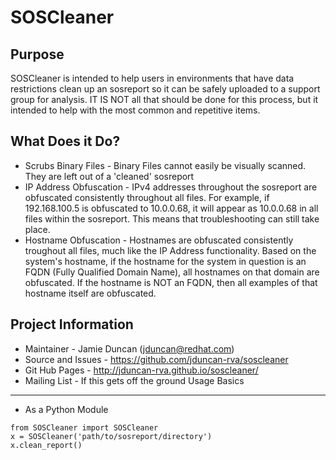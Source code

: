 SOSCleaner
==========
Purpose
-------
SOSCleaner is intended to help users in environments that have data restrictions clean up an sosreport so it can be safely uploaded to a support group for analysis. IT IS NOT all that should be done for this process, but it intended to help with the most common and repetitive items.

What Does it Do?
----------------
* Scrubs Binary Files - Binary Files cannot easily be visually scanned. They are left out of a 'cleaned' sosreport
* IP Address Obfuscation - IPv4 addresses throughout the sosreport are obfuscated consistently throughout all files.  For example, if 192.168.100.5 is obfuscated to 10.0.0.68, it will appear as 10.0.0.68 in all files within the sosreport. This means that troubleshooting can still take place.
* Hostname Obfuscation - Hostnames are obfuscated consistently troughout all files, much like the IP Address functionality. Based on the system's hostname, if the hostname for the system in question is an FQDN (Fully Qualified Domain Name), all hostnames on that domain are obfuscated. If the hostname is NOT an FQDN, then all examples of that hostname itself are obfuscated.

Project Information
--------------------
* Maintainer - Jamie Duncan (jduncan@redhat.com)
* Source and Issues - https://github.com/jduncan-rva/soscleaner
* Git Hub Pages - http://jduncan-rva.github.io/soscleaner/
* Mailing List - If this gets off the ground
Usage Basics
------------
* As a Python Module
```
from SOSCleaner import SOSCleaner
x = SOSCleaner('path/to/sosreport/directory')
x.clean_report()
```
